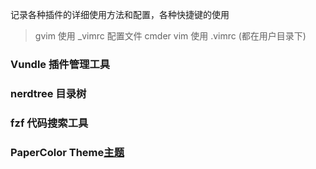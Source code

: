 记录各种插件的详细使用方法和配置，各种快捷键的使用

> gvim 使用 _vimrc 配置文件 cmder vim 使用 .vimrc  (都在用户目录下)


### Vundle  插件管理工具



### nerdtree 目录树

### fzf 代码搜索工具  


### PaperColor Theme[主题](https://github.com/NLKNguyen/papercolor-theme.git)











